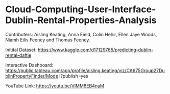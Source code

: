 # Cloud-Computing-User-Interface-Dublin-Rental-Properties-Analysis

Contributers: Aisling Keating, Anna Field, Colin Hehir, Ellen Jaye Woods, Niamh Eilis Feeney and Thomas Feeney.

Initital Dataset: https://www.kaggle.com/d17129765/predicting-dublin-rental-daftie

Interactive Dashboard:
https://public.tableau.com/app/profile/aisling.keating/viz/CA675Group27DublinPropertyFinder/Mode
l?publish=yes

YouTube Link: https://youtu.be/VlMM8EB4naM
